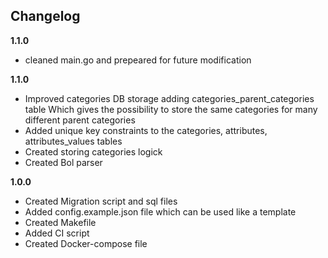 ## Changelog
**1.1.0**
- cleaned main.go and prepeared for future modification

**1.1.0**
- Improved categories DB storage adding categories_parent_categories table Which gives the possibility to store the same categories for many different parent categories
- Added unique key constraints to the categories, attributes, attributes_values tables
- Created storing categories logick
- Created Bol parser

**1.0.0**
- Created Migration script and sql files
- Added config.example.json file which can be used like a template
- Created Makefile
- Added CI script
- Created Docker-compose file